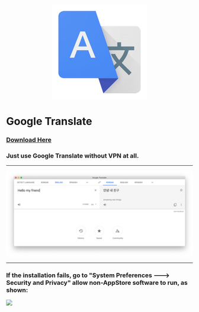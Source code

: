 <p align="center">
<img src ="https://raw.githubusercontent.com/CocoaDebug/GoogleTranslate/master/logo.png"/>
</p>

Google Translate
================

### [Download Here](https://github.com/CocoaDebug/GoogleTranslate/raw/master/GoogleTranslate.zip)

### Just use Google Translate without VPN at all.

---

![](https://raw.githubusercontent.com/CocoaDebug/GoogleTranslate/master/image1.png)

---

### If the installation fails, go to "System Preferences ---> Security and Privacy" allow non-AppStore software to run, as shown:

![](https://raw.githubusercontent.com/CocoaDebug/GoogleTranslate/master/image2.png)
